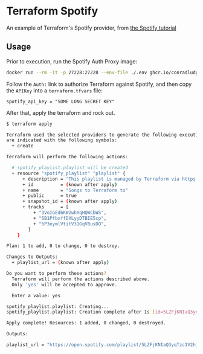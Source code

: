 # Terraform Spotify

An example of Terraform's Spotify provider, from [the Spotify tutorial](https://learn.hashicorp.com/tutorials/terraform/spotify-playlist)

## Usage

Prior to execution, run the Spotify Auth Proxy image:

```bash
docker run --rm -it -p 27228:27228 --env-file ./.env ghcr.io/conradludgate/spotify-auth-proxy
```

Follow the `Auth:` link to authorize Terraform against Spotify, and then copy the `APIKey` into a `terraform.tfvars` file:

```hcl
spotify_api_key = "SOME LONG SECRET KEY"
```

After that, apply the terraform and rock out.

```bash
$ terraform apply

Terraform used the selected providers to generate the following execution plan. Resource actions
are indicated with the following symbols:
  + create

Terraform will perform the following actions:

  # spotify_playlist.playlist will be created
  + resource "spotify_playlist" "playlist" {
      + description = "This playlist is managed by Terraform via https://github.com/nnichols/terraform-spotify"
      + id          = (known after apply)
      + name        = "Songs to Terraform to"
      + public      = true
      + snapshot_id = (known after apply)
      + tracks      = [
          + "3VoIGEd6KW2whXqHQWCbWS",
          + "6B1PfbxffDXLyyDTBIE5cp",
          + "6P3eymlVtitV31GqV8usDO",
        ]
    }

Plan: 1 to add, 0 to change, 0 to destroy.

Changes to Outputs:
  + playlist_url = (known after apply)

Do you want to perform these actions?
  Terraform will perform the actions described above.
  Only 'yes' will be accepted to approve.

  Enter a value: yes

spotify_playlist.playlist: Creating...
spotify_playlist.playlist: Creation complete after 1s [id=5LZFjKNIaQ3yqTzc1V2hjS]

Apply complete! Resources: 1 added, 0 changed, 0 destroyed.

Outputs:

playlist_url = "https://open.spotify.com/playlist/5LZFjKNIaQ3yqTzc1V2hjS"
```
